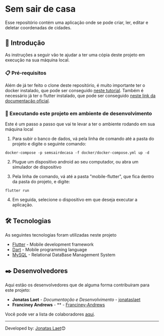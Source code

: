 # Sem sair de casa

Esse repositório contém uma aplicação onde se pode criar, ler, editar e deletar coordenadas de cidades. 


## 🚀 Introdução

As instruções a seguir vão te ajudar a ter uma cópia deste projeto em execução na sua máquina local.


### 📋 Pré-requisitos

Além de já ter feito o clone deste repositório, é muito importante ter o docker instalado, que pode ser conseguido [neste tutorial](https://felixgilioli.medium.com/como-rodar-um-banco-de-dados-postgres-com-docker-6aecf67995e1). Também é necessário já ter o flutter instalado, que pode ser conseguido [neste link da documentação oficial](https://docs.flutter.dev/get-started).


### 🔧 Executando este projeto em ambiente de desenvolvimento

Este é um passo a passo que vai te levar a ter o ambiente rodando em sua máquina local

01. Para subir o banco de dados, vá pela linha de comando até a pasta do projeto e digite o seguinte comando:

```
docker-compose -p semsairdecasa -f docker/docker-compose.yml up -d
```

02. Plugue um dispositivo android ao seu computador, ou abra um simulador de dispositivo

03. Pela linha de comando, vá até a pasta "mobile-flutter", que fica dentro da pasta do projeto, e digite:

```
flutter run
```

04. Em seguida, selecione o dispositivo em que deseja executar a aplicação.


## 🛠️ Tecnologias 

As seguintes tecnologias foram utilizadas neste projeto

* [Flutter](https://spring.io/) - Mobile development framework
* [Dart](https://dart.dev/) - Mobile programming language 
* [MySQL](https://www.mysql.com/) - Relational DataBase Management System


## ✒️ Desenvolvedores

Aqui estão os desenvolvedores que de alguma forma contribuíram para este projeto:

* **Jonatas Laet** - *Documentação e Desenvolvimento* - [jonataslaet](https://github.com/jonataslaet)
* **Franciney Andrews** - ** - [Franciney-Andrews](https://github.com/Franciney-Andrews)

Você pode ver a lista de colaboradores [aqui](https://github.com/jonataslaet/semsairdecasa/graphs/contributors).


---
Developed by: 
[Jonatas Laet](https://github.com/jonataslaet)😊